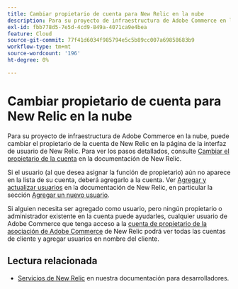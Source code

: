 ```yaml
---
title: Cambiar propietario de cuenta para New Relic en la nube
description: Para su proyecto de infraestructura de Adobe Commerce en la nube, puede cambiar el propietario de la cuenta de New Relic en la página de la interfaz de usuario de New Relic. Para ver los pasos detallados, consulte [Cambiar el propietario de la cuenta](https://docs.newrelic.com/docs/accounts/accounts/roles-permissions/change-account-owner) en la documentación de New Relic.
exl-id: fbb778d5-7e5d-4cd9-849a-4071ca9e4bea
feature: Cloud
source-git-commit: 77f41d6034f985794e5c5b89cc007a69858683b9
workflow-type: tm+mt
source-wordcount: '196'
ht-degree: 0%

---
```


# Cambiar propietario de cuenta para New Relic en la nube

Para su proyecto de infraestructura de Adobe Commerce en la nube, puede cambiar el propietario de la cuenta de New Relic en la página de la interfaz de usuario de New Relic. Para ver los pasos detallados, consulte [Cambiar el propietario de la cuenta](https://docs.newrelic.com/docs/accounts/accounts-billing/new-relic-one-user-management/account-user-mgmt-tutorial/) en la documentación de New Relic.

Si el usuario (al que desea asignar la función de propietario) aún no aparece en la lista de su cuenta, deberá agregarlo a la cuenta. Ver [Agregar y actualizar usuarios](https://docs.newrelic.com/docs/accounts/accounts-billing/new-relic-one-user-management/user-management-ui-and-tasks/#add-users) en la documentación de New Relic, en particular la sección [Agregar un nuevo usuario](https://docs.newrelic.com/docs/accounts/accounts/roles-permissions/add-update-users#adding_users).

Si alguien necesita ser agregado como usuario, pero ningún propietario o administrador existente en la cuenta puede ayudarles, cualquier usuario de Adobe Commerce que tenga acceso a la [cuenta de propietario de la asociación de Adobe Commerce](https://account.newrelic.com/accounts/1311131/users) de New Relic podrá ver todas las cuentas de cliente y agregar usuarios en nombre del cliente.

## Lectura relacionada

* [Servicios de New Relic](https://experienceleague.adobe.com/en/docs/commerce-cloud-service/user-guide/monitor/new-relic/new-relic-service) en nuestra documentación para desarrolladores.
